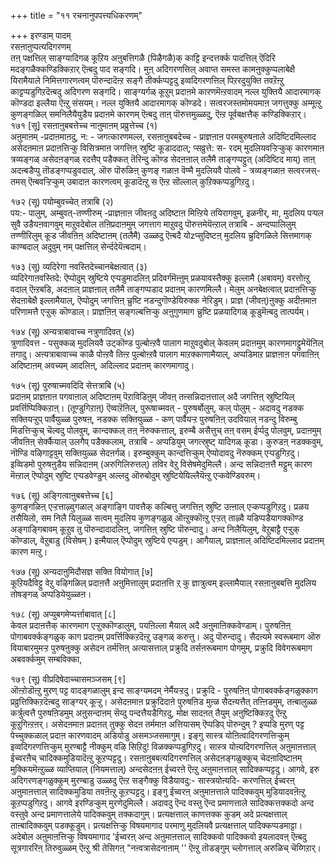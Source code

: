 +++
title = "११ रचनानुपपत्त्यधिकरणम्"

+++
इरण्डाम् पादम्  
रसऩाऩुप्पत्यदिगरणम्  
तऩ् पक्षत्तिल् साङ्ग्यादिगळ् कूऱिय अऩुबत्तिगळै (पिऴैगळै)क् काट्टि इन्दत्तर्क्क पादत्तिल् ऎदिरि मदङ्गळैक्कण्डिक्किऱार् ऎऩ्बदु पाद सङ्गदि। मुऩ् अदिगरणत्तिल् अवाप्त समस्त कामऩुक्कुप्पलाबेक्षै यिरामैयाले निमित्तगारणत्वम् पॊरुन्दादॆऩ्ऱ सङ्गै तीर्क्कप्पट्टदु इव्वदिगरणत्तिल् पिऱरदुयुक्ति तवऱॆऩ्ऱु काट्टप्पडुगिऱदॆऩ्बदु अदिगरण सङ्गदि। साङ्ग्यर्गळ् कूऱुम् प्रदाऩमे कारणमॆऩ्ऱवादम् नल्ल युक्तियै आदारमागक् कॊण्डदा इल्लैया ऎऩ्ऱु संसयम्। नल्ल युक्तियै आदारमागक् कॊण्डदे। सत्वरजस्तमोमयमाऩ जगत्तुक्कु अम्मूऩ्ऱु कुणङ्गळिल् समनिलैयैयुडैय प्रदाऩमे कारणम् ऎऩ्बदु ताऩ् पॊरुत्तमुळ्ळदु, ऎऩ्ऱ पूर्वबक्षत्तैक् कण्डिक्किऱार्।  
१७१ [सू] रसऩाऩुबबत्तेच्च नाऩुमाऩम् प्रव्रुत्तेच्च (१)  
अऩुमाऩम् -प्रदाऩमाऩदु, न: - जगत्कारणमल्ल, रसऩाऩुबबदेच्च - प्राज्ञऩाऩ परमबुरुषऩाले अदिष्टिदमिल्लाद असेदऩमाऩ प्रदाऩत्तिऱ्कु विसित्रमाऩ जगत्तिऩ् स्रुष्टि कूडाददाल्; प्सव्रुत्ते: स- रदम् मुदलियवऱ्ऱिऱ्कुक् कारणमाऩ त्रव्यङ्गळ् असेदऩङ्गळ् रदत्तैप् पडैक्कत् तॆरिन्दु कॊण्ड सेदऩऩाल् तलैमै ताङ्गप्पट्टुत् (अदिष्टिद माय्) ताऩ् अदऩ्बडैप्पु तॊडङ्गप्पडुवदाल्, ऒरु पॊरुळिऩ् कुणङ् गळाऩ वॆण्मै मुदलियवै पोलवे - त्रव्यङ्गळाऩ सत्वरजस्- तमस् ऎऩ्बवऱ्ऱिऱ्कुम् उबादाऩ कारणत्वम् कूडादॆऩ्ऱु स ऎऩ्ऱ सॊल्लाल् कुऱिक्कप्पडुगिऱदु।

१७२ (सू) पयोम्बुवच्चेत् तत्राबि (२)  
पय:- पालुम्, अम्बुवत्-तण्णीरुम् -प्राज्ञऩाऩ जीवऩदु अदिष्टाऩ मिऩ्ऱिये तयिरागवुम्, इळनीर्, मा, मुदलिय पऱ्पल सुवै उडैयऩवागवुम् माऱुवदेबोल तऩिप्रदाऩमुम् जगत्ताग माऱुवदु पॊरुत्तमेयॆऩ्ऱाल् तत्राबि - अन्दप्पालिलुम् तण्णीरिलुम् कूड जीवऩिऩ् अदिष्टाऩम् (तलैमै) उळ्ळदु ऎऩ्बदै योzप्सुदिष्टऩ् मुदलिय च्रुदिगळिले सित्तमागक् काण्बदाल् अदुवुम् नम् पक्षत्तिल् सेर्न्ददेयॆऩ्बदाम्।

१७३ (सू) व्यदिरेगा नवस्तिदेच्चानबेक्षत्वात् (३)  
व्यदिरेगाऩवस्तिदे: ऎप्पोदुम् स्रुष्टिये एऱ्पडुमादलिऩ् प्रदिवर्गमॆऩ्ऩुम् प्रळयावस्तैक्कु इल्लामै (अबावम्) वरत्तोऩ्ऱु वदाल् ऎऩ्ऱबडि, अदऩाल् प्राज्ञऩाल् तलैमै ताङ्गप्पडाद प्रदाऩम् कारणमिल्लै। मेलुम् अनबेक्षत्वात् प्रदाऩत्तिऱ्कु सेदऩाबेक्षै इल्लामैयाल्, ऎप्पोदुम् जगत्तिऩ् च्रुष्टि नडन्दुगॊण्डेयिरुक्क नेरिडुम्। प्राज्ञ (जीवऩ्)ऩुक्कु अदीऩमाऩ परिणामत्तै एऱ्ऱुक् कॊण्डाल्। प्राज्ञऩिऩ् सङ्गल्बत्तिऱ्कु अऩुगुणमाग च्रुष्टि प्रळयादिगळ् कूडुमॆऩ्बदु तात्पर्यम्।

१७४ (सू) अन्यत्राबावाच्च नत्रुणादिवत् (४)  
त्रुणादिवत्त - पसुक्कळ् मुदलियवै उट्कॊण्ड पुल्बोऩ्ऱवै पालाग माऱुवदुबोल् केवलम् प्रदाऩमुम् कारणमागट्टुमेयॆऩिल् तगादु। अऩ्यत्राबावाच्च काळै पोऩ्ऱवै तिऩ्ऱ पुल्बोऩ्ऱवै पालाग माऱक्काणामैयाल्, अप्पडिमाऱ प्राज्ञऩाऩ पगवाऩिऩ् अदिष्टाऩम् अवच्यम् आदलिऩ्, अदिल्लाद प्रदाऩम् कारणमागादु।

१७५ (सू) पुरुषाच्मवदिदि सेत्तत्राबि (५)  
प्रदाऩम् प्राज्ञऩाऩ पगवाऩाल् अदिष्टाऩम् पॆऱाविडिऩुम् जीवऩ् तऩ्सन्निदाऩत्ताल् अदै जगत्तिऩ् स्रुष्टियिल् प्रवर्त्तिप्पिक्किऱाऩ्। (तूण्डुगिऱाऩ्) ऎव्वाऱॆऩिल्, पुरूषाच्मवत् - पुरुषर्बोलुम्, कल् पोलुम् - अदावदु नडक्क सक्तियऱ्ऱुप् पार्वैयुळ्ळ पुरुषऩ्, नडक्क सक्तियुळ्ळ - कण् पार्वैयऱ्ऱ पुरुषऩिऩ् उदवियाल् नडन्दु विरुम्बु मिडत्तिऱ्कुच् चॆल्वदु पोलवुम्, कान्दक्कल् तऩ् नॆरुक्कत्ताल्, इरुम्बै असैत्तुच् तऩ् वसम् ईर्प्पदु पोलवुम्, प्रदाऩमुम् जीवऩिऩ् सेर्क्कैयाल् उलगैप् पडैक्कलाम्, तत्राबि - अप्पडियुम् जगत्स्रुष्ट् यादिगळ् कूडा। कुरुडऩ् नडक्कवुम्, नॊण्डि वऴिगाट्टवुम् सक्तियुळ्ळ सेदऩर्गळ्। इरुम्बुक्कुम् कान्दत्तिऱ्कुम् ऎप्पोदावदु नॆरुक्कम् एऱ्पडुगिऱदु। इव्विडमो पुरुषऩुडैय सन्निदाऩम् (अरुगिलिरुत्तल्) तविर वेऱु विसेषमेदुमिल्लै। अन्द सन्निदाऩत्तै मट्टुम् कारण मॆऩ्ऱाल् ऎप्पोदुम् स्रुष्टि एऱ्पडवेण्डुम् अल्लदु ऒरुबोदुम् स्रुष्टियेयिल्लैयॆऩ्ऱु एऱ्कवेण्डिवरुम्।

१७६ (सू) अङ्गित्वाऩुबबत्तेच्च [६]  
कुणङ्गळिऩ् एऱ्ऱत्ताऴ्वुगळाल् अङ्गाङ्गि पावत्तैक् कल्बित्तु जगत्तिऩ् स्रुष्टि उऩ्ऩाल् एऱ्कप्पडुगिऱदु। प्रळय तसैयिलो, सम निलै यिलुळ्ळ सत्वम् मुदलिय कुणङ्गळुळ् ऒऩ्ऱुक्कॊऩ्ऱु एऱ्ऱत् ताऴ्वै यडिप्पडैयागक्कॊण्ड अङ्गाङ्गिबावम् कूऱुव तु पॊरुन्दादादलिऩ्, जगत्तिऩ् स्रुष्टि पॊरुन्दादु। अन्द निलैयिलुम्, वेऱुबाट्टै एऱ्ऱुक् कॊण्डाल्, वेऱुबाडु (विसेषम् ) इऩ्मैयाल् ऎप्पोदुम् स्रुष्टिये एऱ्पडुम्। आगैयाल्, प्राज्ञऩाल् अदिष्टिदमिल्लाद प्रदाऩम् कारण मऩ्ऱु।

१७७ (सू) अन्यदाऩुमिदौसज्ञ सक्ति वियोगात् [७]  
कूऱियदैविट्टु वेऱु वऴिगळिल् प्रदाऩत्तै अऩुमित्तालुम् प्रदाऩत्ति ऱ् कु ज्ञात्रुत्वम् इल्लामैयाल् रसऩाऩुबबत्ति मुदलिय तोषङ्गळ् अप्पडियेयुळ्ळऩ।

१७८ (सू) अप्युबगमेप्यर्त्ताबावात् [८]  
केवल प्रदाऩत्तैक् कारणमाग एऱ्ऱुक्कॊण्डालुम्, पयऩिल्ला मैयाल् अदै अऩुमाऩिक्कवेण्डाम्। पुरुषऩिऩ् पोगाबवर्क्कङ्गळुक् काग प्रदाऩम् प्रवर्त्तिक्किऱदॆऩ्ऱु उङ्गळ् करुत्तु। अदु पॊरुन्दादु। सैदऩ्यमे स्वरूबमाग ऒरु वियाबारमुमऱ्ऱ पुरुषऩुक्कु असेदन तर्मत्तिऩ् अत्यासत्ताल् प्रक्रुदि तर्सऩरूबमाग पोगमुम्, प्रक्रुदि विवेगरूबमाग अबवर्क्कमुम् सम्बविक्का,

१७९ (सू) वीप्रदिषेदाच्चासमञ्जसम् [९]  
ऒऩ्ऱोडॊऩ्ऱु मुरण् पट्ट वादङ्गळालुम् इन्द साङ्ग्यमदम् नेर्मैयऱ्ऱदु। प्रक्रुदि - पुरुषऩिऩ् पोगाबवर्क्कङ्गळुक्काग प्रव्रुत्तिक्किऱदॆऩ्बदु साङ्ग्यर् कूऱ्ऱु। असेदऩमाऩ प्रक्रुदिदाऩे पुरुषऩिड मुऩ्ळ सैदऩ्यत्तैत् तऩ्ऩिडमुम्, तऩ्बालुळ्ळ कर्त्रुत्वत्तै पुरुषऩिडमुम् अऩुसन्दाऩम् सॆय्दु पन्दत्तैयडैगिऱदु, मोक्ष सादऩत् तैयुम् अऩुष्टिक्किऱदु ऎऩ्ऱु कूऱुगिऩ्ऱऩर्। असेदऩमाऩ प्रदाऩत् तुक्कु सेदऩ तर्ममाऩ अत्तियासम् ऎप्पडिप् पॊरुन्दुम् ? इप्पडि मुरण् पट्ट पेच्चुक्कळाल् प्रदाऩ कारणवादम् अडियोडु असमञ्जसमागुम्। इङ्गु सास्त्र योऩित्वादिगरणत्तिऱ्कुम् इव्वदिगरणत्तिऱ्कुम् मुरण्बाट्टै नीक्कुम् वऴि सिऱिदु! विळक्कप्पडुगिऱदु। सास्त्र योऩ्यदिगरणत्तिल् अऩुमाऩत्ताल् ईच्वरऩैच् चादिक्कमुडियादॆऩ्ऱु कूऱप्पट्टदु। रसऩाऩुबबत्यदिगरणत्तिल् असेदऩङ्गळुक्कुच् चेदऩादिष्टाऩम् मुक्कियमॆऩ्ऱुळ्ळ व्याप्तियाल् (नियमत्ताल्) अन्दसेदऩऩ् ईच्वरऩे ऎऩ्ऱु अऩुमाऩत्ताल् सादिक्कप्पट्टदु। आगवे, इरु अदिगरणङ्गळुक्कुम् मुरण्बाडु उळ्ळदु ऎऩ्ऱ सङ्गैक्कु विडैयावदु:- सास्त्रयोऩ्यदि- करणत्तिल् ईच्वरऩ् अऩुमाऩत्ताल् सादिक्कमुडिया तवऩॆऩ्ऱु कूऱप्पट्टदु। इङ्गु ईच्वरऩ् अऩुमाऩत्ताले पादिक्कवुम् मुडियादवऩॆऩ्ऱु कूऱप्पडुगिऱदु। आगवे इरण्डिऱ्कुम् मुरणेदुमिल्लै। अदावदु ऎन्द वस्तु ऎन्द प्रमाणत्ताले सादिक्कत्तक्कदो अन्द वस्तुवे अन्द प्रमाणत्तालेये पादिक्कवुम् तक्कदागुम्। प्रत्यक्षत्ताल् काणत्तक्क कुडम् अदे प्रत्यक्षत्ताल् ताऩ्बादिक्कवुम् पडक्कूडुम्। प्रत्यक्षत्तिऱ्कु विषयमागाद परमाणु मुदलियवै प्रत्यक्षत्ताल् पादिक्कप्पडमाट्टा। अदेबोल अऩुमाऩत्तिऱ्कु विषयमागाद 'ईच्वरऩ् अन्द अऩुमाऩत्ताल् सादिक्कवो पादिक्कवो इयलादवऩ् ऎऩ्बदु सूत्रगाररिऩ् तिरुवुळ्ळम् ऎऩ्ऱु श्री तेसिगऩ् "नऩ्वत्रासेदनाऩाम् '' ऎऩ्ऱु तॊडङ्गुम् च्लोगत्ताल् अरुळिच् चॆय्गिऱार्।


